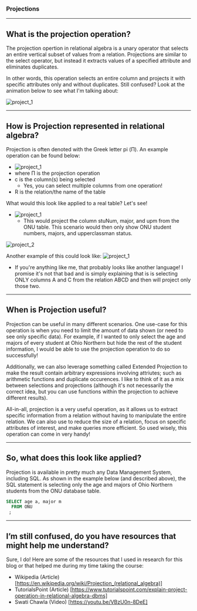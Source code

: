 ### Projections

---
## What is the projection operation?
The projection opertion in relational algebra is a unary operator that selects an entire vertical subset of values from a relation. Projections are similar to the select operator, but instead it extracts values of a specified attribute and eliminates duplicates.

In other words, this operation selects an entire column and projects it with specific attributes only and without duplicates. Still confused? Look at the animation below to see what I'm talking about:

![project_1](https://alexduke.net/project_1.gif)

---
## How is Projection represented in relational algebra?
Projection is often denoted with the Greek letter pi (П). An example operation can be found below:
-  ![project_1](https://alexduke.net/project_1_1.png)
  - where П is the projection operation
  - c is the column(s) being selected
    - Yes, you can select multiple columns from one operation!
  - R is the relation/the name of the table

What would this look like applied to a real table? Let's see!
- ![project_1](https://alexduke.net/project_1_2.png)
  - This would project the column stuNum, major, and upm from the ONU table. This scenario would then only show ONU student numbers, majors, and upperclassman status.

![project_2](https://alexduke.net/project_2.gif)

Another example of this could look like:
![project_1](https://alexduke.net/project_1_3.png)
- If you're anything like me, that probably looks like another language! I promise it's not that bad and is simply explaining that is is selecting ONLY columns A and C from the relation ABCD and then will project only those two.

---
## When is Projection useful?
Projection can be useful in many different scenarios. One use-case for this operation is when you need to limit the amount of data shown (or need to see only specific data). For example, if I wanted to only select the age and majors of every student at Ohio Northern but hide the rest of the student information, I would be able to use the projection operation to do so successfully!

Additionally, we can also leverage something called Extended Projection to make the result contain arbitrary expressions involving attriutes; such as arithmetic functions and duplicate occurences. I like to think of it as a mix between selections and projections (although it's not necessarily the correct idea, but you can use functions within the projection to achieve different results).

All-in-all, projection is a very useful operation, as it allows us to extract specific information from a relation without having to manipulate the entire relation. We can also use to reduce the size of a relation, focus on specific attributes of interest, and make queries more efficient. So used wisely, this operation can come in very handy!

---
## So, what does this look like applied?
Projection is available in pretty much any Data Management System, including SQL. As shown in the example below (and described above), the SQL statement is selecting only the age and majors of Ohio Northern students from the ONU database table.

```sql
SELECT age a, major m 
  FROM ONU
 ;
```

---
## I’m still confused, do you have resources that might help me understand?
Sure, I do! Here are some of the resources that I used in research for this blog or that helped me during my time taking the course:
- Wikipedia (Article) [https://en.wikipedia.org/wiki/Projection_(relational_algebra)]
- TutorialsPoint (Article) [https://www.tutorialspoint.com/explain-project-operation-in-relational-algebra-dbms]
- Swati Chawla (Video) [https://youtu.be/VBzU0n-8DeE]
